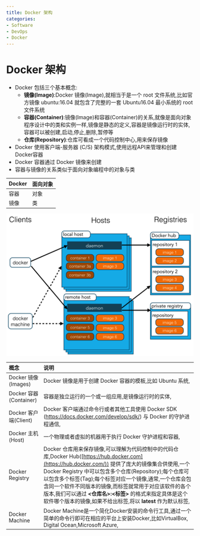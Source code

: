 ```yaml
---
title: Docker 架构
categories:
- Software
- DevOps
- Docker
---
```

# Docker 架构

- Docker 包括三个基本概念:
    - **镜像(Image)**:Docker 镜像(Image),就相当于是一个 root 文件系统,比如官方镜像 ubuntu:16.04 就包含了完整的一套 Ubuntu16.04 最小系统的 root 文件系统
    - **容器(Container)**:镜像(Image)和容器(Container)的关系,就像是面向对象程序设计中的类和实例一样,镜像是静态的定义,容器是镜像运行时的实体,容器可以被创建,启动,停止,删除,暂停等
    - **仓库(Repository)**:仓库可看成一个代码控制中心,用来保存镜像
- Docker 使用客户端-服务器 (C/S) 架构模式,使用远程API来管理和创建Docker容器
- Docker 容器通过 Docker 镜像来创建
- 容器与镜像的关系类似于面向对象编程中的对象与类

| Docker | 面向对象 |
| :----- | :------- |
| 容器   | 对象     |
| 镜像   | 类       |

![](https://raw.githubusercontent.com/LuShan123888/Files/main/Pictures/2020-12-10-2020-12-10-2020-12-10-576507-docker1.png)

| 概念                   | 说明                                                         |
| :--------------------- | :----------------------------------------------------------- |
| Docker 镜像(Images)    | Docker 镜像是用于创建 Docker 容器的模板,比如 Ubuntu 系统,  |
| Docker 容器(Container) | 容器是独立运行的一个或一组应用,是镜像运行时的实体,         |
| Docker 客户端(Client)  | Docker 客户端通过命令行或者其他工具使用 Docker SDK (https://docs.docker.com/develop/sdk/) 与 Docker 的守护进程通信, |
| Docker 主机(Host)      | 一个物理或者虚拟的机器用于执行 Docker 守护进程和容器,       |
| Docker Registry        | Docker 仓库用来保存镜像,可以理解为代码控制中的代码仓库,Docker Hub([https://hub.docker.com](https://hub.docker.com/)) 提供了庞大的镜像集合供使用,一个 Docker Registry 中可以包含多个仓库(Repository);每个仓库可以包含多个标签(Tag);每个标签对应一个镜像,通常,一个仓库会包含同一个软件不同版本的镜像,而标签就常用于对应该软件的各个版本,我们可以通过 **<仓库名>:<标签>** 的格式来指定具体是这个软件哪个版本的镜像,如果不给出标签,将以 **latest** 作为默认标签, |
| Docker Machine         | Docker Machine是一个简化Docker安装的命令行工具,通过一个简单的命令行即可在相应的平台上安装Docker,比如VirtualBox, Digital Ocean,Microsoft Azure, |